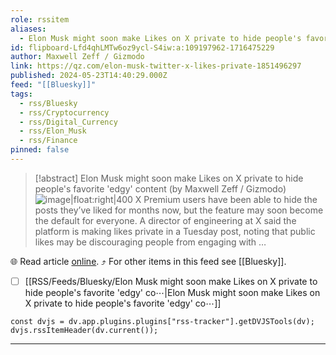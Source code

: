 ```yaml
---
role: rssitem
aliases:
  - Elon Musk might soon make Likes on X private to hide people's favorite 'edgy' content
id: flipboard-Lfd4qhLMTw6oz9ycl-S4iw:a:109197962-1716475229
author: Maxwell Zeff / Gizmodo
link: https://qz.com/elon-musk-twitter-x-likes-private-1851496297
published: 2024-05-23T14:40:29.000Z
feed: "[[Bluesky]]"
tags:
  - rss/Bluesky
  - rss/Cryptocurrency
  - rss/Digital_Currency
  - rss/Elon_Musk
  - rss/Finance
pinned: false
---
```


> [!abstract] Elon Musk might soon make Likes on X private to hide people's favorite 'edgy' content (by Maxwell Zeff / Gizmodo)
> ![image|float:right|400](https://i.kinja-img.com/image/upload/c_fill,h_675,pg_1,q_80,w_1200/d0f0eb517862fbf31791896b080b14e1.jpg) X Premium users have been able to hide the posts they’ve liked for months now, but the feature may soon become the default for everyone. A director of engineering at X said the platform is making likes private in a Tuesday post, noting that public likes may be discouraging people from engaging with …

🌐 Read article [online](https://qz.com/elon-musk-twitter-x-likes-private-1851496297). ⤴ For other items in this feed see [[Bluesky]].

- [ ] [[RSS/Feeds/Bluesky/Elon Musk might soon make Likes on X private to hide people's favorite 'edgy' co⋯|Elon Musk might soon make Likes on X private to hide people's favorite 'edgy' co⋯]]

~~~dataviewjs
const dvjs = dv.app.plugins.plugins["rss-tracker"].getDVJSTools(dv);
dvjs.rssItemHeader(dv.current());
~~~

- - -


